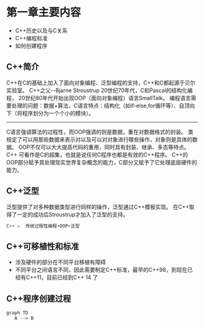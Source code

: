 # 第一章主要内容
- C++历史以及与C关系
- C++编程标准
- 如何创建程序

## C++简介
C++在C的基础上加入了面向对象编程、泛型编程的支持，C++和C都起源于贝尔实验室。
C++之父--Bjarne Stroustrup
20世纪70年代，C和Pascal的结构化编程，
20世纪80年代开始出现OOP（面向对象编程）语言SmallTalk。
编程语言需要处理的问题：数据+算法，C语言特点：结构化（如if-else,for循环等）、自顶向下（将程序划分为一个个小的模块）。

---
C语言强调算法的过程性，而OOP强调的则是数据，重在对数据格式的封装。
类规定了可以用那些数据来表示对以及可以对对象进行哪些操作，对象则是具体的数据。
OOP不仅可以大大提高代码的重用，同时具有封装、继承、多态等特点。
C++ 可看作是C的超集，也就是说任何C程序也都是有效的C++程序。
C++的OOP部分赋予其处理现实世界复杂概念的能力，C部分又赋予了它处理底层硬件的能力。

## C++泛型
泛型提供了对多种数据类型进行同样的操作，泛型通过C++模板实现。
在C++取得了一定的成功后Stroustrup才加入了泛型的支持。
``` python
C++ =  传统过程性编程+OOP+泛型
```
## C++可移植性和标准
+ 涉及硬件的部分在不同平台移植有障碍
+ 不同平台之间语言不同，因此需要制定C++标准，最早的C++98，到现在已经有C++11，目前已经到C++ 14 了

## C++程序创建过程
``` mermaid
graph TD
   A --> B
``` 



